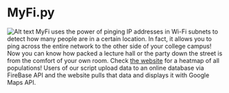 # MyFi.py
![Alt text](logo.jpg?raw=true)
MyFi uses the power of pinging IP addresses in Wi-Fi subnets to detect how many people are in a certain location. In fact, it allows you to ping across the entire network to the other side of your college campus! Now you can know how packed a lecture hall or the party down the street is from the comfort of your own room.
Check [the website](https://github.com/ryanhoque/MyFi/) for a heatmap of all populations! Users of our script upload data to an online database via FireBase API and the website pulls that data and displays it with Google Maps API.
